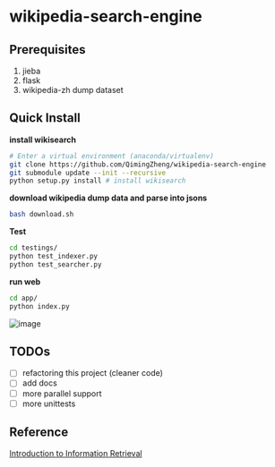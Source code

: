 # wikipedia-search-engine

## Prerequisites

1. jieba
2. flask
3. wikipedia-zh dump dataset

## Quick Install

**install wikisearch**
```bash
# Enter a virtual environment (anaconda/virtualenv)
git clone https://github.com/QimingZheng/wikipedia-search-engine
git submodule update --init --recursive
python setup.py install # install wikisearch
```

**download wikipedia dump data and parse into jsons**
```bash
bash download.sh
```


**Test**
```bash
cd testings/
python test_indexer.py
python test_searcher.py
```

**run web**
```bash
cd app/
python index.py
```

![image](./doc/image.png)

## TODOs

* [ ] refactoring this project (cleaner code)
* [ ] add docs
* [ ] more parallel support
* [ ] more unittests

## Reference

[Introduction to Information Retrieval](https://nlp.stanford.edu/IR-book/)